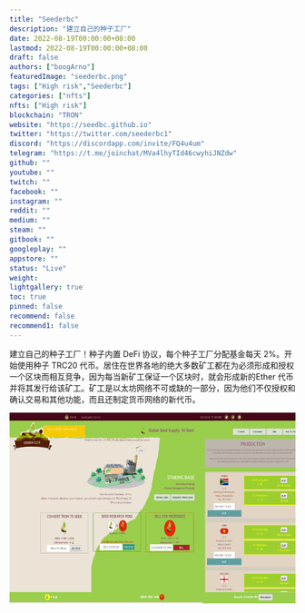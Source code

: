 ```yaml
---
title: "Seederbc"
description: "建立自己的种子工厂"
date: 2022-08-19T00:00:00+08:00
lastmod: 2022-08-19T00:00:00+08:00
draft: false
authors: ["boogArno"]
featuredImage: "seederbc.png"
tags: ["High risk","Seederbc"]
categories: ["nfts"]
nfts: ["High risk"]
blockchain: "TRON"
website: "https://seedbc.github.io"
twitter: "https://twitter.com/seederbc1"
discord: "https://discordapp.com/invite/FQ4u4um"
telegram: "https://t.me/joinchat/MVa4lhyTId46cwyhiJNZdw"
github: ""
youtube: ""
twitch: ""
facebook: ""
instagram: ""
reddit: ""
medium: ""
steam: ""
gitbook: ""
googleplay: ""
appstore: ""
status: "Live"
weight: 
lightgallery: true
toc: true
pinned: false
recommend: false
recommend1: false
---
```

建立自己的种子工厂！种子内置 DeFi 协议，每个种子工厂分配基金每天 2%。开始使用种子 TRC20 代币。居住在世界各地的绝大多数矿工都在为必须形成和授权一个区块而相互竞争，因为每当新矿工保证一个区块时，就会形成新的Ether 代币并将其发行给该矿工。矿工是以太坊网络不可或缺的一部分，因为他们不仅授权和确认交易和其他功能，而且还制定货币网络的新代币。

![seederbc-other-tron-image1_efc19dc778e077957cdec0c19fce623c](seederbc-other-tron-image1_efc19dc778e077957cdec0c19fce623c.png)